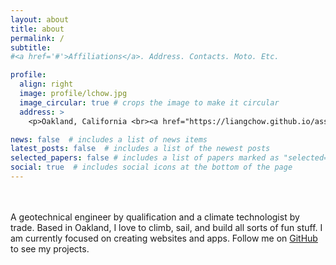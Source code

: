 ```yaml
---
layout: about
title: about
permalink: /
subtitle: 
#<a href='#'>Affiliations</a>. Address. Contacts. Moto. Etc.

profile:
  align: right
  image: profile/lchow.jpg
  image_circular: true # crops the image to make it circular
  address: >
    <p>Oakland, California <br><a href="https://liangchow.github.io/assets/pdf/Resume_lchow.pdf">[Resume]</a></p>

news: false  # includes a list of news items
latest_posts: false  # includes a list of the newest posts
selected_papers: false # includes a list of papers marked as "selected={true}"
social: true  # includes social icons at the bottom of the page
---
```


\
\
A geotechnical engineer by qualification and a climate technologist by trade.
Based in Oakland, I love to climb, sail, and build all sorts of fun 
stuff. I am currently focused on creating websites and apps. Follow me on [GitHub](https://github.com/liangchow) to see my projects.